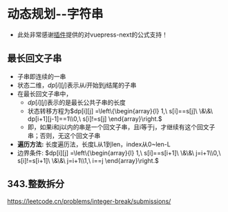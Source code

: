 # 动态规划--字符串

- 此处非常感谢[插件](https://vuepress-theme-hope.github.io/v2/md-enhance/zh/)提供的对vuepress-next的公式支持！

## 最长回文子串

- 子串即连续的一串
- 状态二维，$dp[i][j]$表示从$i$开始到$j$结尾的子串
- 在最长回文子串中，
  - $dp[i][j]$表示的是最长公共子串的长度
  - 状态转移方程为$dp[i][j] =\left\{\begin{array}{l} 1,\ s[i]==s[j]\ \&\&\ dp[i+1][j-1]==1\\0,\ s[i]!=s[j] \end{array}\right.$
  - 即，如果i和j以内的串是一个回文子串，且i等于j，才继续有这个回文子串；否则，无这个回文子串
- __遍历方法:__ 长度遍历法，长度L从1到len，index从0~len-L
- 边界条件: $dp[i][j] =\left\{\begin{array}{l} 1,\ s[i]==s[i+1]\ \&\&\ j=i+1\\0,\ s[i]!=s[i+1]\ \&\&\ j=i+1\\1,\ i==j \end{array}\right.$

## 343.整数拆分

https://leetcode.cn/problems/integer-break/submissions/

